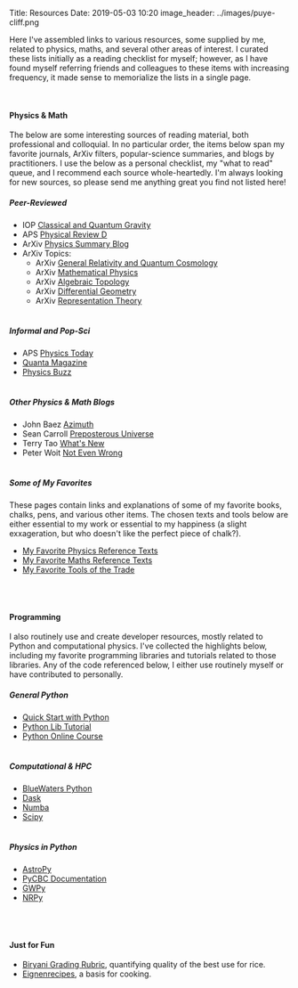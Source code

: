 Title: Resources
Date: 2019-05-03 10:20
image_header: ../images/puye-cliff.png


Here I've assembled links to various resources, some supplied by me, related to physics, maths, 
and several other areas of interest. I curated these lists initially as a reading checklist for myself; however, as I 
have found myself referring friends and colleagues to these items with increasing frequency, it made sense to 
memorialize the lists in a single page. 

<br>
<span class="line"></span>

#### Physics & Math
The below are some interesting sources of reading material, both professional and colloquial. In no particular order, 
the items below span my favorite journals, ArXiv filters, popular-science summaries, and blogs by practitioners. I
use the below as a personal checklist, my "what to read" queue, and I recommend each source whole-heartedly. I'm always
looking for new sources, so please send me anything great you find not listed here! 
<br>

##### Peer-Reviewed 
- IOP [Classical and Quantum Gravity](https://iopscience.iop.org/journal/0264-9381)
- APS [Physical Review D](https://journals.aps.org/prd/)
- ArXiv [Physics Summary Blog](https://arxivblog.com/)
- ArXiv Topics:
    - ArXiv [General Relativity and Quantum Cosmology](https://arxiv.org/list/gr-qc/recent)
    - ArXiv [Mathematical Physics](https://arxiv.org/list/math.MP/recent)
    - ArXiv [Algebraic Topology](https://arxiv.org/list/math.AT/recent)
    - ArXiv [Differential Geometry](https://arxiv.org/list/math.DG/recent)
    - ArXiv [Representation Theory](https://arxiv.org/list/math.RT/recent)
<br><br>

##### Informal and Pop-Sci
- APS [Physics Today](https://physicstoday.scitation.org/journal/pto)
- [Quanta Magazine](https://www.quantamagazine.org/)
- [Physics Buzz](http://physicsbuzz.physicscentral.com/)
<br><br>

##### Other Physics & Math Blogs
- John Baez [Azimuth](https://johncarlosbaez.wordpress.com/)
- Sean Carroll [Preposterous Universe](https://www.preposterousuniverse.com/blog/)
- Terry Tao [What's New](https://terrytao.wordpress.com/)
- Peter Woit [Not Even Wrong](https://www.math.columbia.edu/~woit/wordpress/)
<br><br>


##### Some of My Favorites
These pages contain links and explanations of some of my favorite books, chalks, pens, and various other items. The 
chosen texts and tools below are either essential to my work or essential to my happiness (a slight exxageration, but 
who doesn't like the perfect piece of chalk?).

- [My Favorite Physics Reference Texts](/pages/texts-physics)
- [My Favorite Maths Reference Texts](/pages/texts-math)
- [My Favorite Tools of the Trade](/pages/tools)
<br><br>

<br>
<span class="line"></span>

#### Programming
I also routinely use and create developer resources, mostly related to Python and computational physics. I've collected 
the highlights below, including my favorite programming libraries and tutorials related to those libraries. Any of the 
code referenced below, I either use routinely myself or have contributed to personally. 


##### General Python
- [Quick Start with Python](/blog/quick-python-setup)
- [Python Lib Tutorial](https://docs.python.org/3/tutorial/)
- [Python Online Course](https://www.codecademy.com/catalog/language/python)
<br><br>

##### Computational & HPC
- [BlueWaters Python](https://bluewaters.ncsa.illinois.edu/python)
- [Dask](https://dask.org/)
- [Numba](http://numba.pydata.org/)
- [Scipy](https://www.scipy.org/)
<br><br>

##### Physics in Python
- [AstroPy](https://www.astropy.org/)
- [PyCBC Documentation](https://pycbc.org/)
- [GWPy](https://gwpy.github.io/)
- [NRPy](http://astro.phys.wvu.edu/bhathome/nrpy.html)
<br><br>

<br>
<span class="line"></span>

#### Just for Fun 
- [Biryani Grading Rubric](), quantifying quality of the best use for rice.
- [Eignenrecipes](), a basis for cooking. 

<br>


<br>
